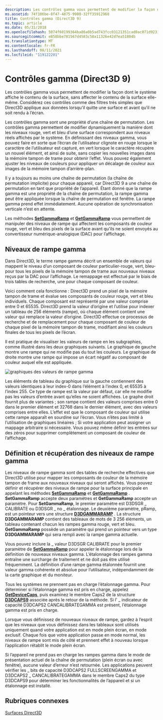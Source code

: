 ```yaml
---
description: Les contrôles gamma vous permettent de modifier la façon dont le système affiche le contenu de la surface, sans affecter le contenu de la surface elle-même.
ms.assetid: 74f106be-8f47-4875-9908-32ff35912968
title: Contrôles gamma (Direct3D 9)
ms.topic: article
ms.date: 05/31/2018
ms.openlocfilehash: 5074f60199364ba86a0b5ad743fcc03121351cad0ac071d9231beef7c7156f9d
ms.sourcegitcommit: e858bbe701567d4583c50a11326e42d7ea51804b
ms.translationtype: MT
ms.contentlocale: fr-FR
ms.lasthandoff: 08/11/2021
ms.locfileid: "119122201"
---
```

# <a name="gamma-controls-direct3d-9"></a>Contrôles gamma (Direct3D 9)

Les contrôles gamma vous permettent de modifier la façon dont le système affiche le contenu de la surface, sans affecter le contenu de la surface elle-même. Considérez ces contrôles comme des filtres très simples que Direct3D applique aux données lorsqu’il quitte une surface et avant qu’il ne soit rendu à l’écran.

Les contrôles gamma sont une propriété d’une chaîne de permutation. Les contrôles gamma permettent de modifier dynamiquement la manière dont les niveaux rouge, vert et bleu d’une surface correspondent aux niveaux réels affichés par le système. En définissant des niveaux gamma, vous pouvez faire en sorte que l’écran de l’utilisateur clignote en rouge lorsque le caractère de l’utilisateur est capturé, en vert lorsque le caractère récupère un nouvel élément, et ainsi de suite, sans copier les nouvelles images dans la mémoire tampon de trame pour obtenir l’effet. Vous pouvez également ajuster les niveaux de couleurs pour appliquer un décalage de couleur aux images de la mémoire tampon d’arrière-plan.

Il y a toujours au moins une chaîne de permutation (la chaîne de permutation implicite) pour chaque appareil, car Direct3D 9 a une chaîne de permutation en tant que propriété de l’appareil. Étant donné que la rampe gamma est une propriété de la chaîne de permutation, la rampe gamma peut être appliquée lorsque la chaîne de permutation est fenêtre. La rampe gamma prend effet immédiatement. Aucune opération de synchronisation verticale n’est en attente.

Les méthodes [**SetGammaRamp**](/windows/win32/api/d3d9helper/nf-d3d9helper-idirect3ddevice9-setgammaramp) et [**GetGammaRamp**](/windows/win32/api/d3d9helper/nf-d3d9helper-idirect3ddevice9-getgammaramp) vous permettent de manipuler des niveaux de rampe qui affectent les composants de couleur rouge, vert et bleu des pixels de la surface avant qu’ils ne soient envoyés au convertisseur numérique-analogique (DAC) pour l’affichage.

## <a name="gamma-ramp-levels"></a>Niveaux de rampe gamma

Dans Direct3D, le terme rampe gamma décrit un ensemble de valeurs qui mappent le niveau d’un composant de couleur particulier-rouge, vert, bleu-pour tous les pixels de la mémoire tampon de trame aux nouveaux niveaux reçus par la DAC pour l’affichage. Le remappage est effectué par le biais de trois tables de recherche, une pour chaque composant de couleur.

Voici comment cela fonctionne : Direct3D prend un pixel de la mémoire tampon de trame et évalue ses composants de couleur rouge, vert et bleu individuels. Chaque composant est représenté par une valeur comprise entre 0 et 65535. Direct3D prend la valeur d’origine et l’utilise pour indexer un tableau de 256 éléments (rampe), où chaque élément contient une valeur qui remplace la valeur d’origine. Direct3D effectue ce processus de recherche et de remplacement pour chaque composant de couleur de chaque pixel de la mémoire tampon de trame, modifiant ainsi les couleurs finales de tous les pixels de l’écran.

Il est pratique de visualiser les valeurs de rampe en les subgraphies, comme illustré dans les deux graphiques suivants. Le graphique de gauche montre une rampe qui ne modifie pas du tout les couleurs. Le graphique de droite montre une rampe qui impose un écart négatif au composant de couleur auquel elle est appliquée.

![graphiques des valeurs de rampe gamma](images/gammalv.png)

Les éléments de tableau du graphique sur la gauche contiennent des valeurs identiques à leur index-0 dans l’élément à l’index 0, et 65535 à l’index 255. Ce type de rampe est la valeur par défaut, car elle ne modifie pas les valeurs d’entrée avant qu’elles ne soient affichées. Le graphe droit fournit plus de variantes ; son rampe contient des valeurs comprises entre 0 dans le premier élément et 32768 dans le dernier élément, avec des valeurs comprises entre elles. L’effet est que le composant de couleur qui utilise cette rampe apparaît en sourdine sur l’écran. Vous n’êtes pas limité à l’utilisation de graphiques linéaires ; Si votre application peut assigner un mappage arbitraire si nécessaire. Vous pouvez même définir les entrées sur des zéros pour supprimer complètement un composant de couleur de l’affichage.

## <a name="setting-and-retrieving-gamma-ramp-levels"></a>Définition et récupération des niveaux de rampe gamma

Les niveaux de rampe gamma sont des tables de recherche effectives que Direct3D utilise pour mapper les composants de couleur de la mémoire tampon de frame aux nouveaux niveaux qui seront affichés. Vous pouvez définir et récupérer des niveaux de rampe pour la surface principale en appelant les méthodes [**SetGammaRamp**](/windows/win32/api/d3d9helper/nf-d3d9helper-idirect3ddevice9-setgammaramp) et [**GetGammaRamp**](/windows/win32/api/d3d9helper/nf-d3d9helper-idirect3ddevice9-getgammaramp) . **SetGammaRamp** accepte deux paramètres et **GetGammaRamp** accepte un paramètre. Pour **SetGammaRamp**, le premier paramètre est D3DSGR \_ CALIBRATE ou D3DSGR \_ no \_ étalonnage. Le deuxième paramètre, pRamp, est un pointeur vers une structure [**D3DGAMMARAMP**](d3dgammaramp.md) . La structure **D3DGAMMARAMP** contient des tableaux de mots de 3 256 éléments, un tableau contenant chacun les rampes gamma rouge, vert et bleu. **GetGammaRamp** possède un paramètre qui prend un pointeur vers un type **D3DGAMMARAMP** qui sera rempli avec la rampe gamma actuelle.

Vous pouvez inclure la \_ valeur D3DSGR CALIBRATE pour le premier paramètre de [**SetGammaRamp**](/windows/win32/api/d3d9helper/nf-d3d9helper-idirect3ddevice9-setgammaramp) pour appeler le étalonnage lors de la définition de nouveaux niveaux gamma. L’étalonnage des rampes gamma entraîne une surcharge de traitement et ne doit pas être utilisé fréquemment. La définition d’une rampe gamma étalonnée fournit une valeur gamma cohérente et absolue pour l’utilisateur, indépendamment de la carte graphique et du moniteur.

Tous les systèmes ne prennent pas en charge l’étalonnage gamma. Pour déterminer si l’étalonnage gamma est pris en charge, appelez [**GetDeviceCaps**](/windows/desktop/api), puis examinez le membre Caps2 de la structure [**D3DCAPS9**](/windows/desktop/api/D3D9Caps/ns-d3d9caps-d3dcaps9) associée après le retour de la méthode. Si l' \_ indicateur de capacité D3DCAPS2 CANCALIBRATEGAMMA est présent, l’étalonnage gamma est pris en charge.

Lorsque vous définissez de nouveaux niveaux de rampe, gardez à l’esprit que les niveaux que vous définissez dans les tableaux sont utilisés uniquement quand votre application est en mode plein écran, en mode exclusif. Chaque fois que votre application passe en mode normal, les niveaux de rampe sont mis de côté et prennent effet à nouveau lorsque l’application rétablit le mode plein écran.

Si l’appareil ne prend pas en charge les rampes gamma dans le mode de présentation actuel de la chaîne de permutation (plein écran ou avec fenêtre), aucune valeur d’erreur n’est retournée. Les applications peuvent vérifier les \_ bits de capacité D3DCAPS2 FULLSCREENGAMMA et D3DCAPS2 \_ CANCALIBRATEGAMMA dans le membre Caps2 du type D3DCAPS9 pour déterminer les fonctionnalités de l’appareil et si un étalonnage est installé.

## <a name="related-topics"></a>Rubriques connexes

<dl> <dt>

[Surfaces Direct3D](direct3d-surfaces.md)
</dt> </dl>

 

 
